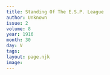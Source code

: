 ```yaml
---
title: Standing Of The E.S.P. League
author: Unknown
issue: 2
volume: 8
year: 1916
month: 30
day: V
tags:
layout: page.njk
image:
---
```

